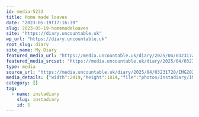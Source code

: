 ```yaml
---
id: media-5233
title: Home made loaves
date: "2023-05-19T17:16:39"
slug: 2023-05-19-homemadeloaves
site: "https://diary.uncountable.uk"
wp_url: "https://diary.uncountable.uk"
root_slug: diary
site_name: My Diary
featured_media_url: "https://media.uncountable.uk/diary/2025/04/03231728/IMG20230519181639.webp"
featured_media_srcset: "https://media.uncountable.uk/diary/2025/04/03231728/IMG20230519181639-300x225.webp 300w, https://media.uncountable.uk/diary/2025/04/03231728/IMG20230519181639-1024x768.webp 1024w, https://media.uncountable.uk/diary/2025/04/03231728/IMG20230519181639-150x150.webp 150w, https://media.uncountable.uk/diary/2025/04/03231728/IMG20230519181639-640x480.webp 640w, https://media.uncountable.uk/diary/2025/04/03231728/IMG20230519181639.webp 2419w"
type: media
source_url: "https://media.uncountable.uk/diary/2025/04/03231728/IMG20230519181639.webp"
media_details: {"width":2419,"height":1814,"file":"photos/Instadiary/IMG20230519181639.webp","filesize":178712,"sizes":{"medium":{"file":"IMG20230519181639-300x225.webp","width":300,"height":225,"filesize":18000,"mime_type":"image/webp","source_url":"https://media.uncountable.uk/diary/2025/04/03231728/IMG20230519181639-300x225.webp"},"large":{"file":"IMG20230519181639-1024x768.webp","width":1024,"height":768,"filesize":116694,"mime_type":"image/webp","source_url":"https://media.uncountable.uk/diary/2025/04/03231728/IMG20230519181639-1024x768.webp"},"thumbnail":{"file":"IMG20230519181639-150x150.webp","width":150,"height":150,"filesize":7596,"mime_type":"image/webp","source_url":"https://media.uncountable.uk/diary/2025/04/03231728/IMG20230519181639-150x150.webp"},"mobwidth":{"file":"IMG20230519181639-640x480.webp","width":640,"height":480,"filesize":60380,"mime_type":"image/webp","source_url":"https://media.uncountable.uk/diary/2025/04/03231728/IMG20230519181639-640x480.webp"},"full":{"file":"IMG20230519181639.webp","width":2419,"height":1814,"mime_type":"image/webp","source_url":"https://media.uncountable.uk/diary/2025/04/03231728/IMG20230519181639.webp"}},"image_meta":{"aperture":"0","credit":"","camera":"","caption":"","created_timestamp":"0","copyright":"","focal_length":"0","iso":"0","shutter_speed":"0","title":"","orientation":"0","keywords":[]}}
category: []
tag:
  - name: instadiary
    slug: instadiary
    id: 5
---
```


